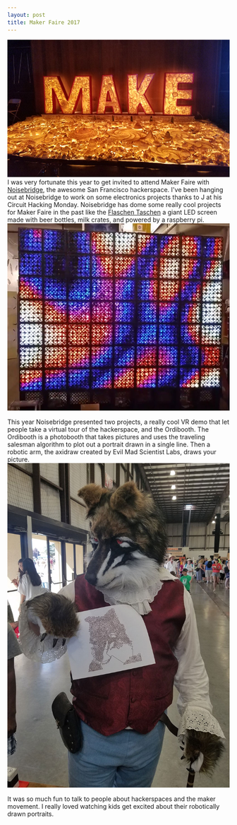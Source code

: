 ```yaml
---
layout: post
title: Maker Faire 2017
---
```

![tapegami-make](/images/tapegami-make.jpg)
I was very fortunate this year to get invited to attend Maker Faire with [Noisebridge](https://noisebridge.net/), the awesome San Francisco hackerspace. I've been hanging out at Noisebridge to work on some electronics projects thanks to J at his Circuit Hacking Monday. Noisebridge has dome some really cool projects for Maker Faire in the past like the [Flaschen Taschen](https://github.com/hzeller/flaschen-taschen) a giant LED screen made with beer bottles, milk crates, and powered by a raspberry pi. 
![flaschen-taschen](/images/ft-completed.jpg "Flaschen Taschen")

This year Noisebridge presented two projects, a really cool VR demo that let people take a virtual tour of the hackerspace, and the Ordibooth. The Ordibooth is a photobooth that takes pictures and uses the traveling salesman algorithm to plot out a portrait drawn in a single line. Then a robotic arm, the axidraw created by Evil Mad Scientist Labs, draws your picture. 
![fursuit-man](/images/fursuit.jpg)

It was so much fun to talk to people about hackerspaces and the maker movement. I really loved watching kids get excited about their robotically drawn portraits.





